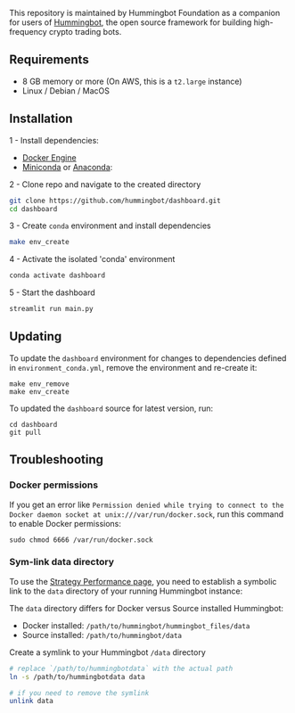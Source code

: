 
This repository is maintained by Hummingbot Foundation as a companion for users of [Hummingbot](https://github.com/hummingbot/hummingbot), the open source framework for building high-frequency crypto trading bots.

## Requirements

* 8 GB memory or more (On AWS, this is a `t2.large` instance)
* Linux / Debian / MacOS

## Installation

1 - Install dependencies:

* [Docker Engine](https://docs.docker.com/engine/install/ubuntu/)
* [Miniconda](https://docs.conda.io/en/latest/miniconda.html) or [Anaconda](https://www.anaconda.com/):

2 - Clone repo and navigate to the created directory
```bash
git clone https://github.com/hummingbot/dashboard.git
cd dashboard
```

3 - Create `conda` environment and install dependencies
```bash
make env_create
```

4 - Activate the isolated 'conda' environment
```bash
conda activate dashboard
```

5 - Start the dashboard
```bash
streamlit run main.py
```

## Updating

To update the `dashboard` environment for changes to dependencies defined in `environment_conda.yml`, remove the environment and re-create it:
```
make env_remove
make env_create
```

To updated the `dashboard` source for latest version, run:
```
cd dashboard
git pull
```

## Troubleshooting

### Docker permissions

If you get an error like `Permission denied while trying to connect to the Docker daemon socket at unix:///var/run/docker.sock`, run this command to enable Docker permissions:
```
sudo chmod 6666 /var/run/docker.sock
```

### Sym-link data directory

To use the [Strategy Performance page](https://github.com/hummingbot/dashboard/wiki/%F0%9F%9A%80-Strategy-Performance), you need to establish a symbolic link to the `data` directory of your running Hummingbot instance:

The `data` directory differs for Docker versus Source installed Hummingbot:
* Docker installed: `/path/to/hummingbot/hummingbot_files/data`
* Source installed: `/path/to/hummingbot/data`

Create a symlink to your Hummingbot `/data` directory
```bash
# replace `/path/to/hummingbotdata` with the actual path
ln -s /path/to/hummingbotdata data

# if you need to remove the symlink
unlink data
```

